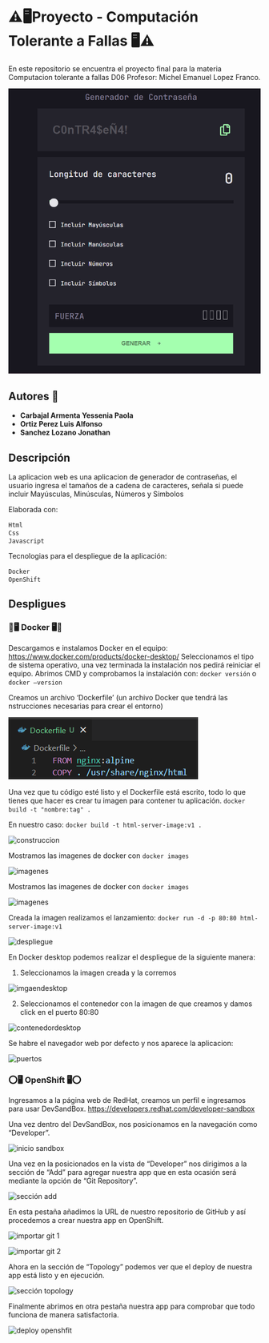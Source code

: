 # ⚠🖥Proyecto - Computación Tolerante a Fallas 🖥⚠
En este repositorio se encuentra el proyecto final para la materia Computacion tolerante a fallas D06 Profesor: Michel Emanuel Lopez Franco.

![Aplicacion web que genera contraseñas](./images/app.png)

## Autores 👋

* **Carbajal Armenta Yessenia Paola** 
* **Ortiz Perez Luis Alfonso** 
* **Sanchez Lozano Jonathan** 


## Descripción
La aplicacion web es una aplicacion de generador de contraseñas, el usuario ingresa el tamaños de a cadena de caracteres, señala si puede incluir Mayúsculas, Minúsculas, Números y Símbolos

Elaborada con:

    Html
    Css
    Javascript

Tecnologias para el despliegue de la aplicación:
    
    Docker 
    OpenShift
    
## Despligues


### 🐳🖥 Docker 🖥🐳
Descargamos e instalamos Docker en el equipo:
https://www.docker.com/products/docker-desktop/
Seleccionamos el tipo de sistema operativo, una vez terminada la instalación nos pedirá reiniciar el equipo.
Abrimos CMD y comprobamos la instalación con: ``` docker versión ``` o ```docker –version```

Creamos un archivo ‘Dockerfile’ (un archivo Docker que tendrá las nstrucciones necesarias para crear el entorno) 

![Dockerfile](./images/dockfile.png)

Una vez que tu código esté listo y el Dockerfile está escrito, todo lo que tienes que hacer es crear tu imagen para contener tu aplicación.
```docker build -t "nombre:tag" .``` 

En nuestro caso:
```docker build -t html-server-image:v1 .```

![construccion](./images/construir.png)

Mostramos las imagenes de docker con
```docker images```

![imagenes](./images/imagenes.png)

Mostramos las imagenes de docker con
```docker images```

![imagenes](./images/imagenes.png)

Creada la imagen realizamos el lanzamiento:
```docker run -d -p 80:80 html-server-image:v1```

![despliegue](./images/despliegue.png)

En Docker desktop podemos realizar el despliegue de la siguiente manera:
1. Seleccionamos la imagen creada y la corremos

![imgaendesktop](./images/imagendesktop.png)

2. Seleccionamos el contenedor con la imagen de que creamos y damos click en el puerto 80:80

![contenedordesktop](./images/contenedordesktop.png)

Se habre el navegador web por defecto y nos aparece la aplicacion:

![puertos](./images/puertos.png)


### ⭕🖥 OpenShift 🖥⭕
Ingresamos a la página web de RedHat, creamos un perfil e ingresamos para usar DevSandBox.
https://developers.redhat.com/developer-sandbox

Una vez dentro del DevSandBox, nos posicionamos en la navegación como “Developer”.

![inicio sandbox](./images/inicio%20sandbox.png)


 
Una vez en la posicionados en la vista de “Developer” nos dirigimos a la sección de “Add” para agregar nuestra app que en esta ocasión será mediante la opción de “Git Repository”.

![sección add](./images/secci%C3%B3n%20add.png)
 
En esta pestaña añadimos la URL de nuestro repositorio de GitHub y así procedemos a crear nuestra app en OpenShift.

![importar git 1](./images/importar%20git%201.png)

![importar git 2](./images/importar%20git%202.png)

Ahora en la sección de “Topology” podemos ver que el deploy de nuestra app está listo y en ejecución.

![sección topology](./images/secci%C3%B3n%20topology.png)
 
Finalmente abrimos en otra pestaña nuestra app para comprobar que todo funciona de manera satisfactoria.
 
 ![deploy openshfit](./images/deploy%20openshift.png)


